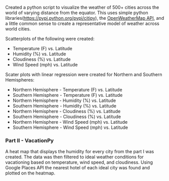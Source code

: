 Created a python script to visualize the weather of 500+ cities across the world of varying distance from the equator. This uses simple python libraries(https://pypi.python.org/pypi/citipy), the [OpenWeatherMap API](https://openweathermap.org/api), and a little common sense to create a representative model of weather across world cities.

Scatterplots of the following were created:

* Temperature (F) vs. Latitude
* Humidity (%) vs. Latitude
* Cloudiness (%) vs. Latitude
* Wind Speed (mph) vs. Latitude

Scater plots with linear regression were created for Northern and Southern Hemispheres:

* Northern Hemisphere - Temperature (F) vs. Latitude
* Southern Hemisphere - Temperature (F) vs. Latitude
* Northern Hemisphere - Humidity (%) vs. Latitude
* Southern Hemisphere - Humidity (%) vs. Latitude
* Northern Hemisphere - Cloudiness (%) vs. Latitude
* Southern Hemisphere - Cloudiness (%) vs. Latitude
* Northern Hemisphere - Wind Speed (mph) vs. Latitude
* Southern Hemisphere - Wind Speed (mph) vs. Latitude


### Part II - VacationPy

A heat map that displays the humidity for every city from the part I was created. The data was then filtered to ideal weather conditions for vacationing based on temperature, wind speed, and cloudiness.  Using Google Places API the nearest hotel of each ideal city was found and plotted on the heatmap.